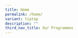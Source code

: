 ```yaml
---
title: Home
permalink: /home/
variant: tiptap
description: ""
third_nav_title: Our Programmes
---
```

<p></p>